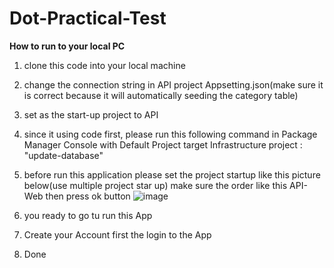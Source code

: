# Dot-Practical-Test

**How to run to your local PC**

1. clone this code into your local machine
2. change the connection string in API project Appsetting.json(make sure it is correct because it will automatically seeding the category table)
3. set as the start-up project  to API

3. since it using code first, please run this following command in Package  Manager Console  with Default Project target Infrastructure project : "update-database"
4. before run this application please set the project startup like this picture below(use multiple project star up) make sure the order like this  API-Web then press ok button
   ![image](https://github.com/user-attachments/assets/03b676ca-cf3e-42ec-801f-24336124579c)

5. you ready to go tu run this App
6. Create your Account first the login to the App
7. Done
